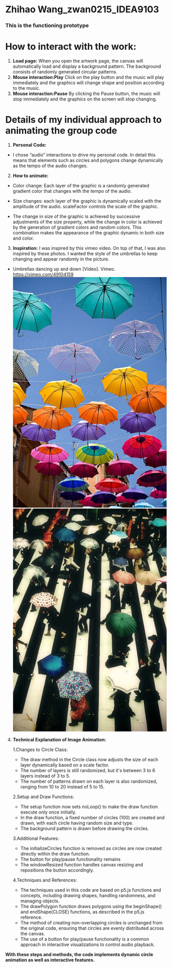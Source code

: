 # Zhihao Wang_zwan0215_IDEA9103
### This is the functioning prototype


# How to interact with the work:
1. **Load page:** When you open the artwork page, the canvas will automatically load and display a background pattern. The background consists of randomly generated circular patterns.
2. **Mouse interaction:Play** Click on the play button and the music will play immediately and the graphics will change shape and position according to the music.
3. **Mouse interaction:Pause** By clicking the Pause button, the music will stop immediately and the graphics on the screen will stop changing.

# Details of my individual approach to animating the group code
1. **Personal Code:** 

- I chose “audio” interactions to drive my personal code. In detail this means that elements such as circles and polygons change dynamically as the tempo of the audio changes.

2. **How to animate:**

- Color change: Each layer of the graphic is a randomly generated gradient color that changes with the tempo of the audio.

- Size changes: each layer of the graphic is dynamically scaled with the amplitude of the audio. scaleFactor controls the scale of the graphic.

- The change in size of the graphic is achieved by successive adjustments of the size property, while the change in color is achieved by the generation of gradient colors and random colors. This combination makes the appearance of the graphic dynamic in both size and color.


3. **Inspiration:**
I was inspired by this vimeo video. On top of that, I was also inspired by these photos. I wanted the style of the umbrellas to keep changing and appear randomly in the picture.

- Umbrellas dancing up and down  [Video]. Vimeo. https://vimeo.com/49104159
![Ambrella](assets/Umbrella.jpg)
![Ambrella](assets/Umbrella_2.jpg)

4. **Technical Explanation of Image Animation:**

   1.Changes to Circle Class:

   - The draw method in the Circle class now adjusts the size of each layer dynamically based on a scale factor.
   - The number of layers is still randomized, but it's between 3 to 6 layers instead of 3 to 5.
   - The number of patterns drawn on each layer is also randomized, ranging from 10 to 20 instead of 5 to 15.


   2.Setup and Draw Functions:

   - The setup function now sets noLoop() to make the draw function execute only once initially.
   - In the draw function, a fixed number of circles (100) are created and drawn, with each circle having random size and type.
   - The background pattern is drawn before drawing the circles.

   3.Additional Features:

    - The initializeCircles function is removed as circles are now created directly within the draw function.
    - The button for play/pause functionality remains
    - The windowResized function handles canvas resizing and repositions the button accordingly.


   4.Techniques and References:
   - The techniques used in this code are based on p5.js functions and concepts, including drawing shapes, handling randomness, and managing objects.
   - The drawPolygon function draws polygons using the beginShape() and endShape(CLOSE) functions, as described in the p5.js reference.
   - The method of creating non-overlapping circles is unchanged from the original code, ensuring that circles are evenly distributed across the canvas.
   - The use of a button for play/pause functionality is a common approach in interactive visualizations to control audio playback.


**With these steps and methods, the code implements dynamic circle animation as well as interactive features.**